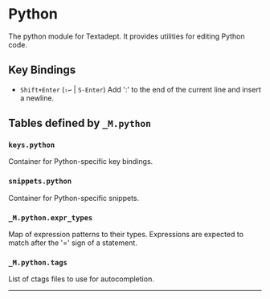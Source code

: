 # Python

The python module for Textadept.
It provides utilities for editing Python code.

## Key Bindings

+ `Shift+Enter` (`⇧↩` | `S-Enter`)
  Add ':' to the end of the current line and insert a newline.

## Tables defined by `_M.python`

<a id="keys.python"></a>
### `keys.python`

Container for Python-specific key bindings.

<a id="snippets.python"></a>
### `snippets.python`

Container for Python-specific snippets.

<a id="_M.python.expr_types"></a>
### `_M.python.expr_types`

Map of expression patterns to their types.
Expressions are expected to match after the '=' sign of a statement.

<a id="_M.python.tags"></a>
### `_M.python.tags`

List of ctags files to use for autocompletion.

---
